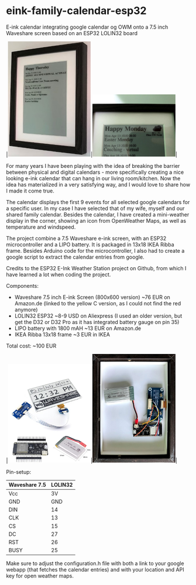 # eink-family-calendar-esp32
E-ink calendar integrating google calendar og OWM onto a 7.5 inch Waveshare screen based on an ESP32 LOLIN32 board

|<img src="calendar.jpg" width=45%>|<img src="calendar_weather.jpg" width=45%>|

For many years I have been playing with the idea of breaking the barrier between physical and digital calendars - more specifically creating a nice looking e-ink calendar that can hang in our living room/kitchen. Now the idea has materialized in a very satisfying way, and I would love to share how I made it come true.

The calendar displays the first 9 events for all selected google calendars for a specific user. In my case I have selected that of my wife, myself and our shared family calendar. Besides the calendar, I have created a mini-weather display in the corner, showing an icon from OpenWeather Maps, as well as temperature and windspeed.

The project combine a 7.5 Waveshare e-ink screen, with an ESP32 microcontroller and a LIPO battery. It is packaged in 13x18 IKEA Ribba frame. Besides Arduino code for the microcontroller, I also had to create a google script to extract the calendar entries from google.

Credits to the ESP32 E-Ink Weather Station project on Github, from which I have learned a lot when coding the project.

Components:
* Waveshare 7.5 inch E-ink Screen (800x600 version) ~76 EUR on Amazon.de (linked to the yellow C version, as I could not find the red anymore)
* LOLIN32 ESP32 ~8-9 USD on Aliexpress (I used an older version, but get the D32 or D32 Pro as it has integrated battery gauge on pin 35)
* LIPO battery with 1800 mAH ~13 EUR on Amazon.de
* IKEA Ribba 13x18 frame ~3 EUR in IKEA

Total cost: ~100 EUR

|<img src="components.png" width=45%>|<img src="setup.jpg" width=45%>|

Pin-setup:

|Waveshare 7.5|LOLIN32 | 
|----------|----------|
|Vcc | 3V | 
|GND | GND | 
|DIN | 14 | 
|CLK | 13 | 
|CS | 15 | 
|DC | 27 | 
|RST | 26 | 
|BUSY | 25| 

Make sure to adjust the configuration.h file with both a link to your google webapp (that fetches the calendar entries) and with your location and API key for open weather maps.
